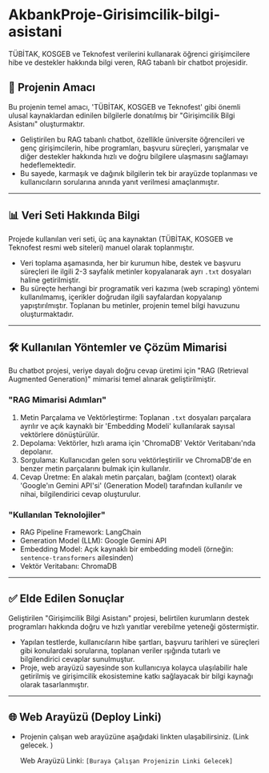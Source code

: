 # AkbankProje-Girisimcilik-bilgi-asistani
  TÜBİTAK, KOSGEB ve Teknofest verilerini kullanarak öğrenci girişimcilere hibe ve destekler hakkında bilgi veren, RAG tabanlı bir chatbot projesidir.

## 🚀 Projenin Amacı

  Bu projenin temel amacı, 'TÜBİTAK, KOSGEB ve Teknofest' gibi önemli ulusal kaynaklardan edinilen bilgilerle donatılmış bir "Girişimcilik Bilgi Asistanı" oluşturmaktır.

-  Geliştirilen bu RAG tabanlı chatbot, özellikle üniversite öğrencileri ve genç girişimcilerin, hibe programları, başvuru süreçleri, yarışmalar ve diğer destekler hakkında hızlı ve doğru bilgilere ulaşmasını sağlamayı hedeflemektedir.
-  Bu sayede, karmaşık ve dağınık bilgilerin tek bir arayüzde toplanması ve kullanıcıların sorularına anında yanıt verilmesi amaçlanmıştır.

---

## 📊 Veri Seti Hakkında Bilgi

Projede kullanılan veri seti, üç ana kaynaktan (TÜBİTAK, KOSGEB ve Teknofest resmi web siteleri) manuel olarak toplanmıştır.
-  Veri toplama aşamasında, her bir kurumun hibe, destek ve başvuru süreçleri ile ilgili 2-3 sayfalık metinler kopyalanarak ayrı `.txt` dosyaları haline getirilmiştir.
-  Bu süreçte herhangi bir programatik veri kazıma (web scraping) yöntemi kullanılmamış, içerikler doğrudan ilgili sayfalardan kopyalanıp yapıştırılmıştır. Toplanan bu metinler, projenin temel bilgi havuzunu oluşturmaktadır.

---

## 🛠️ Kullanılan Yöntemler ve Çözüm Mimarisi

  Bu chatbot projesi, veriye dayalı doğru cevap üretimi için "RAG (Retrieval Augmented Generation)" mimarisi temel alınarak geliştirilmiştir.

### "RAG Mimarisi Adımları"

1. Metin Parçalama ve Vektörleştirme: Toplanan `.txt` dosyaları parçalara ayrılır ve açık kaynaklı bir 'Embedding Modeli' kullanılarak sayısal vektörlere dönüştürülür.
2. Depolama: Vektörler, hızlı arama için 'ChromaDB' Vektör Veritabanı'nda depolanır.
3. Sorgulama: Kullanıcıdan gelen soru vektörleştirilir ve ChromaDB'de en benzer metin parçalarını bulmak için kullanılır.
4. Cevap Üretme: En alakalı metin parçaları, bağlam (context) olarak 'Google'ın Gemini API'si' (Generation Model) tarafından kullanılır ve nihai, bilgilendirici cevap oluşturulur.

### "Kullanılan Teknolojiler"

-  RAG Pipeline Framework: LangChain
-  Generation Model (LLM): Google Gemini API
-  Embedding Model: Açık kaynaklı bir embedding modeli (örneğin: `sentence-transformers` ailesinden)
-  Vektör Veritabanı: ChromaDB

---

## ✅ Elde Edilen Sonuçlar

Geliştirilen "Girişimcilik Bilgi Asistanı" projesi, belirtilen kurumların destek programları hakkında doğru ve hızlı yanıtlar verebilme yeteneği göstermiştir.
-  Yapılan testlerde, kullanıcıların hibe şartları, başvuru tarihleri ve süreçleri gibi konulardaki sorularına, toplanan veriler ışığında tutarlı ve bilgilendirici cevaplar sunulmuştur.
-  Proje, web arayüzü sayesinde son kullanıcıya kolayca ulaşılabilir hale getirilmiş ve girişimcilik ekosistemine katkı sağlayacak bir bilgi kaynağı olarak tasarlanmıştır.

---

## 🌐 Web Arayüzü (Deploy Linki)

-  Projenin çalışan web arayüzüne aşağıdaki linkten ulaşabilirsiniz. (Link gelecek. )

    Web Arayüzü Linki: `[Buraya Çalışan Projenizin Linki Gelecek]`
